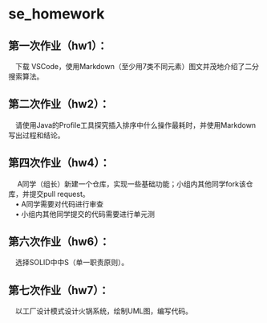 # se_homework
## 第一次作业（hw1）：   
&ensp;&ensp;下载 VSCode，使用Markdown（至少用7类不同元素）图文并茂地介绍了二分搜索算法。
    
## 第二次作业（hw2）：
&ensp;&ensp;请使用Java的Profile工具探究插入排序中什么操作最耗时，并使用Markdown写出过程和结论。    
  
## 第四次作业（hw4）：
&ensp;&ensp; A同学（组长）新建一个仓库，实现一些基础功能；小组内其他同学fork该仓库，并提交pull request。    
&ensp;&ensp;• A同学需要对代码进行审查    
&ensp;&ensp;• 小组内其他同学提交的代码需要进行单元测    
    
## 第六次作业（hw6）：
&ensp;&ensp;选择SOLID中中S（单一职责原则）。      
    
## 第七次作业（hw7）：
&ensp;&ensp;以工厂设计模式设计火锅系统，绘制UML图，编写代码。    
